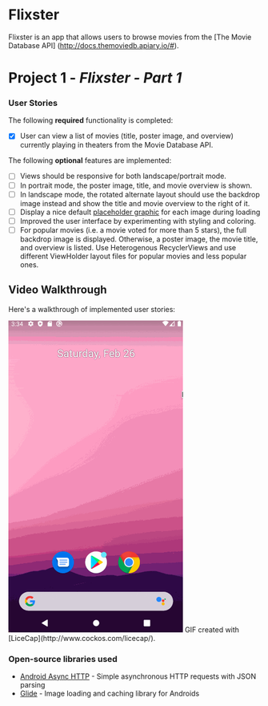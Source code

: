 # Flixster
Flixster is an app that allows users to browse movies from the [The Movie Database API] (http://docs.themoviedb.apiary.io/#).

# Project 1 - *Flixster - Part 1*

### User Stories
The following **required** functionality is completed:
* [x] User can view a list of movies (title, poster image, and overview) currently playing       in theaters from the Movie Database API.

The following **optional** features are implemented:
* [ ] Views should be responsive for both landscape/portrait mode.
* [ ] In portrait mode, the poster image, title, and movie overview is shown.
* [ ] In landscape mode, the rotated alternate layout should use the backdrop image    instead and show the title and movie overview to the right of it.
* [ ] Display a nice default [placeholder graphic](https://guides.codepath.org/android/Displaying-Images-with-the-Glide-Library#advanced-usage) for each image during loading
* [ ] Improved the user interface by experimenting with styling and coloring.
* [ ] For popular movies (i.e. a movie voted for more than 5 stars), the full backdrop image is displayed. Otherwise, a poster image, the movie title, and overview is listed. Use Heterogenous RecyclerViews and use different ViewHolder layout files for popular movies and less popular ones.

## Video Walkthrough

Here's a walkthrough of implemented user stories:

<img src='walkthrough.gif' title='Video Walkthrough' width='' alt='Video Walkthrough' />
GIF created with [LiceCap](http://www.cockos.com/licecap/).

### Open-source libraries used

* [Android Async HTTP](https://github.com/codepath/CPAsyncHttpClient) - Simple asynchronous HTTP requests with JSON parsing
* [Glide](https://github.com/bumptech/glide) - Image loading and caching library for Androids


